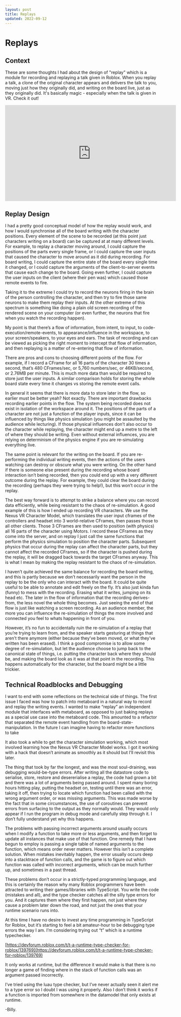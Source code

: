 ```yaml
---
layout: post
title: Replays
updated: 2022-09-12
---
```


# Replays

## Context

These are some thoughts I had about the design of "replay" which is a module for recording and replaying a talk given in Roblox. When you replay a talk, a clone of the original character appears and delivers the talk to you, moving just how they originally did, and writing on the board live, just as they originally did. It's basically magic - especially when the talk is given in VR. Check it out!

<iframe width="560" height="315" src="https://www.youtube.com/embed/s4dfwxzXEFM" frameborder="0" allow="autoplay; encrypted-media" allowfullscreen></iframe>

## Replay Design

I had a pretty good conceptual model of how the replay would work, and how I would synchronise all of the board writing with the character positions. Every element of the scene to be recorded (at this point just characters writing on a board) can be captured at at many different levels. For example, to replay a character moving around, I could capture the positions of the parts every single frame, or I could capture the user inputs that caused the character to move around as it did during recording. For board writing, I could capture the entire state of the board every single time it changed, or I could capture the arguments of the client-to-server events that cause each change to the board. Going even further, I could capture the user inputs on the client (where their pen was) which caused those remote events to fire.

Taking it to the extreme I could try to record the neurons firing in the brain of the person controlling the character, and then try to fire those same neurons to make them replay their inputs. At the other extreme of this spectrum is something like doing a plain old screen recording of the rendered scene on your computer (or even further, the neurons that fire when you watch the recording happen).

My point is that there’s a flow of information, from intent, to input, to code-execution/remote-events, to appearance/influence in the workspace, to your screen/speakers, to your eyes and ears. The task of recording and can be viewed as picking the right moment to intercept that flow of information, and then replaying is a matter of re-entering that flow of information.

There are pros and cons to choosing different points of the flow. For example, if I record a CFrame for all 16 parts of the character 30 times a second, that’s 480 CFrames/sec, or 5,760 numbers/sec, or 46KB/second, or 2.76MB per minute. This is much more data than would be required to store just the user inputs. A similar comparison holds for storing the whole board state every time it changes vs storing the remote event calls.

In general it seems that there is more data to store later in the flow, so earlier must be better yeah? Not exactly. There are important drawbacks recording earlier points in the flow. The system being recorded does not exist in isolation of the workspace around it. The positions of the parts of a character are not just a function of the player inputs, since it can be influenced by things like physics simulation (you might be assaulted by the audience while lecturing). If those physical influences don’t also occur to the character while replaying, the character might end up a metre to the left of where they should be writing. Even without external influences, you are relying on determinism of the physics engine if you are re-simulating everything live.

The same point is relevant for the writing on the board. If you are re-performing the individual writing events, then the actions of the users watching can destroy or obscure what you were writing. On the other hand if there is someone else present during the recording whose board interaction isn’t being recorded, then you could end up with a very different outcome during the replay. For example, they could clear the board during the recording (perhaps they were trying to help!), but this won’t occur in the replay.

The best way forward is to attempt to strike a balance where you can record data efficiently, while being resistant to the chaos of re-simulation. A good example of this is how I ended up recording VR characters. We use the Nexus VR Character Model, which translates the user input cframes of the controllers and headset into 3 world-relative CFrames, then passes those to all other clients. Those 3 CFrames are then used to position (with physics) all 16 parts of the character using Motors. I record these CFrames as they come into the server, and on replay I just call the same functions that perform the physics simulation to position the character parts. Subsequent physics that occur during the replay can affect the character parts, but they cannot affect the recorded CFrames, so if the character is pushed during the replay, it will be dragged back towards the target CFrames anyway. This is what I mean by making the replay resistant to the chaos of re-simulation.

I haven’t quite achieved the same balance for recording the board writing, and this is partly because we don’t necessarily want the person in the replay to be the only who can interact with the board. It could be quite useful to be able to annotate and edit freely on the fly. It’s also just kinda fun (funny) to mess with the recording. Erasing what it writes, jumping on its head etc. The later in the flow of information that the recording derives-from, the less novel the whole thing becomes. Just seeing the end of that flow is just like watching a screen recording. As an audience member, the more you can influence the re-simulation of things the more involved and connected you feel to whats happening in front of you.

However, it’s no fun to accidentally ruin the re-simulation of a replay that you’re trying to learn from, and the speaker starts gesturing at things that aren’t there anymore (either because they’ve been moved, or what they’ve written has been erased). I think a good compromise is to allow some degree of re-simulation, but let the audience choose to jump back to the canonical state of things, i.e. putting the character back where they should be, and making the board look as it was at that point in the recording. This happens automatically for the character, but the board might be a little trickier.

## Technical Roadblocks and Debugging

I want to end with some reflections on the technical side of things. The first issue I faced was how to patch into metaboard in a natural way to record and replay the writing events. I wanted to make “replay” an independent module that interfaces with metaboard, as opposed to just baking replays as a special use case into the metaboard code. This amounted to a refactor that separated the remote event handling from the board-state-manipulation. In the future I can imagine having to refactor more functions to take 

It also took a while to get the character simulation working, which most involved learning how the Nexus VR Character Model works. I got it working with a hack that doesn’t animate as smoothly as it should but I’ll revisit this later.

The thing that took by far the longest, and was the most soul-draining, was debugging would-be-type errors. After writing all the datastore code to serialise, store, restore and desererialise a replay, the code had grown a bit and there was a lot of arguments being passed around. I spent many boring hours hitting play, putting the headset on, testing until there was an error, taking it off, then trying to locate which function had been called with the wrong argument order, or was missing arguments. This was made worse by the fact that in some circumstances, the use of coroutines can prevent errors from surfacing to the output as they normally would. They would only appear if I run the program in debug mode and carefully step through it. I don’t fully understand yet why this happens.

The problems with passing incorrect arguments around usually occurs when I modify a function to take more or less arguments, and then forget to update all instances that make use of that function. One remedy that I have begun to employ is passing a single table of named arguments to the function, which means order never matters.  However this isn’t a complete solution. When mistakes inevitably happen, the error usually occurs deep into a stacktrace of function calls, and the game is to figure out which function was called with incorrect arguments, which can be much further up, and sometimes in a past thread.

These problems don’t occur in a strictly-typed programming language, and this is certainly the reason why many Roblox programmers have been attracted to writing their games/libraries with TypeScript. You write the code (mistakes and all), and the type checker catches all the silly type errors for you. And it captures them where they first happen, not just where they cause a problem later down the road, and not just the ones that your runtime scenario runs into.

At this time I have no desire to invest any time programming in TypeScript for Roblox, but it’s starting to feel a bit amateur-hour to be debugging type errors the way I am. I’m considering trying out “t” which is a runtime typechecker.

[https://devforum.roblox.com/t/t-a-runtime-type-checker-for-roblox/139769](https://devforum.roblox.com/t/t-a-runtime-type-checker-for-roblox/139769)

It only works at runtime, but the difference it would make is that there is no longer a game of finding where in the stack of function calls was an argument passed incorrectly.

I’ve tried using the luau type checker, but I’ve never actually seen it alert me to a type error so I doubt I was using it properly. Also I don’t think it works if a function is imported from somewhere in the datamodel that only exists at runtime.

-Billy.